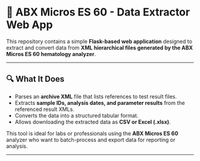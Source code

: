 # 🧪 ABX Micros ES 60 - Data Extractor Web App

This repository contains a simple **Flask-based web application** designed to extract and convert data from **XML hierarchical files generated by the ABX Micros ES 60 hematology analyzer**.

---

## 🔍 What It Does

- Parses an **archive XML** file that lists references to test result files.
- Extracts **sample IDs, analysis dates, and parameter results** from the referenced result XMLs.
- Converts the data into a structured tabular format.
- Allows downloading the extracted data as **CSV or Excel (.xlsx)**.

This tool is ideal for labs or professionals using the **ABX Micros ES 60** analyzer who want to batch-process and export data for reporting or analysis.

---
